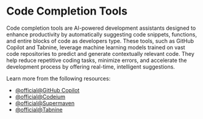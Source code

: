 # Code Completion Tools

Code completion tools are AI-powered development assistants designed to enhance productivity by automatically suggesting code snippets, functions, and entire blocks of code as developers type. These tools, such as GitHub Copilot and Tabnine, leverage machine learning models trained on vast code repositories to predict and generate contextually relevant code. They help reduce repetitive coding tasks, minimize errors, and accelerate the development process by offering real-time, intelligent suggestions.

Learn more from the following resources:

- [@official@GitHub Copilot](https://github.com/features/copilot)
- [@official@Codeium](https://codeium.com/)
- [@official@Supermaven](https://supermaven.com/)
- [@official@Tabnine](https://www.tabnine.com/)